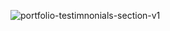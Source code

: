 ![portfolio-testimnonials-section-v1](https://github.com/user-attachments/assets/933c0092-6d59-4be3-ad3e-23bed586643c)
